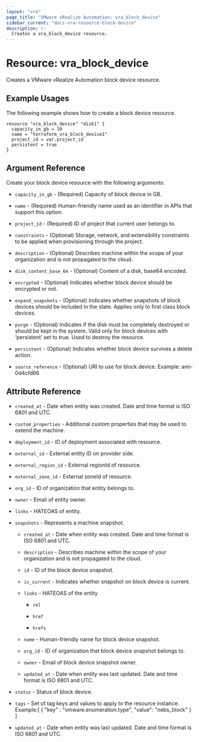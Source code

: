 ```yaml
---
layout: "vra"
page_title: "VMware vRealize Automation: vra_block_device"
sidebar_current: "docs-vra-resource-block-device"
description: |-
  Creates a vra_block_device resource.
---
```


# Resource: vra_block_device

Creates a VMware vRealize Automation block device resource.

## Example Usages

The following example shows how to create a block device resource.

```hcl
resource "vra_block_device" "disk1" {
  capacity_in_gb = 10
  name = "terraform_vra_block_device1"
  project_id = var.project_id
  persistent = true
}
```

## Argument Reference

Create your block device resource with the following arguments:

* `capacity_in_gb` - (Required) Capacity of block device in GB.

* `name` - (Required) Human-friendly name used as an identifier in APIs that support this option.

* `project_id` - (Required) ID of project that current user belongs to.

* `constraints` - (Optional) Storage, network, and extensibility constraints to be applied when provisioning through the project.

* `description` - (Optional) Describes machine within the scope of your organization and is not propagated to the cloud.

* `disk_content_base_64` - (Optional) Content of a disk, base64 encoded.

* `encrypted` - (Optional) Indicates whether block device should be encrypted or not.

* `expand_snapshots` - (Optional) Indicates whether snapshots of block devices should be included in the state. Applies only to first class block devices.

* `purge` - (Optional) Indicates if the disk must be completely destroyed or should be kept in the system. Valid only for block devices with ‘persistent’ set to true. Used to destroy the resource.

* `persistent` - (Optional) Indicates whether block device survives a delete action.

* `source_reference` - (Optional) URI to use for block device. Example: ami-0d4cfd66

## Attribute Reference
* `created_at` - Date when entity was created. Date and time format is ISO 6801 and UTC.

* `custom_properties` - Additional custom properties that may be used to extend the machine.

* `deployment_id` - ID of deployment associated with resource.

* `external_id` - External entity ID on provider side.

* `external_region_id` - External regionId of resource.

* `external_zone_id` - External zoneId of resource.

* `org_id` - ID of organization that entity belongs to.

* `owner` - Email of entity owner.

* `links` - HATEOAS of entity.

* `snapshots` - Represents a machine snapshot.
    
    * `created_at` - Date when entity was created. Date and time format is ISO 6801 and UTC.
    
    * `description` - Describes machine within the scope of your organization and is not propagated to the cloud.
    
    * `id` - ID of the block device snapshot.
    
    * `is_current` - Indicates whether snapshot on block device is current.
    
    * `links` - HATEOAS of the entity
    
        * `rel`
        
        * `href`
        
        * `hrefs`
    
    * `name` - Human-friendly name for block device snapshot.
    
    * `org_id` - ID of organization that block device snapshot belongs to.
    
    * `owner` - Email of block device snapshot owner.
    
    * `updated_at` - Date when entity was last updated. Date and time format is ISO 6801 and UTC.

* `status` - Status of block device.

* `tags` - Set of tag keys and values to apply to the resource instance.  
Example:[ { "key" : "vmware.enumeration.type", "value": "nebs_block" } ]

* `updated_at` - Date when entity was last updated. Date and time format is ISO 6801 and UTC.
